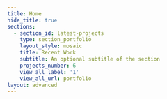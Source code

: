 ```yaml
---
title: Home
hide_title: true
sections:
  - section_id: latest-projects
    type: section_portfolio
    layout_style: mosaic
    title: Recent Work
    subtitle: An optional subtitle of the section
    projects_number: 6
    view_all_label: '1'
    view_all_url: portfolio
layout: advanced
---
```

